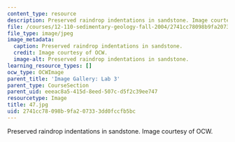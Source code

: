 ```yaml
---
content_type: resource
description: Preserved raindrop indentations in sandstone. Image courtesy of OCW.
file: /courses/12-110-sedimentary-geology-fall-2004/2741cc78098b9fa207333dd0fccfb5bc_47.jpg
file_type: image/jpeg
image_metadata:
  caption: Preserved raindrop indentations in sandstone.
  credit: Image courtesy of OCW.
  image-alt: Preserved raindrop indentations in sandstone.
learning_resource_types: []
ocw_type: OCWImage
parent_title: 'Image Gallery: Lab 3'
parent_type: CourseSection
parent_uid: eeeac8a5-415d-8eed-507c-d5f2c39ee747
resourcetype: Image
title: 47.jpg
uid: 2741cc78-098b-9fa2-0733-3dd0fccfb5bc
---
```

Preserved raindrop indentations in sandstone. Image courtesy of OCW.

